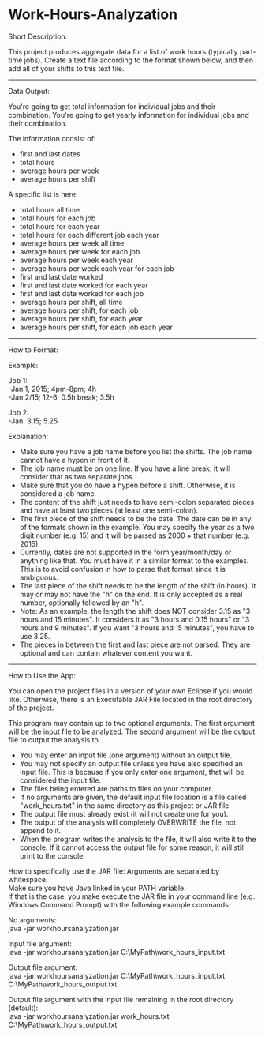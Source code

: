 # Work-Hours-Analyzation

Short Description:

This project produces aggregate data for a list of work hours (typically part-time jobs). Create a text file according to the format shown below, and then add all of your shifts to this text file.

--------------------------------------------------

Data Output:

You're going to get total information for individual jobs and their combination.
You're going to get yearly information for individual jobs and their combination.

The information consist of:
- first and last dates
- total hours
- average hours per week
- average hours per shift

A specific list is here:
- total hours all time
- total hours for each job
- total hours for each year
- total hours for each different job each year
- average hours per week all time
- average hours per week for each job
- average hours per week each year
- average hours per week each year for each job
- first and last date worked
- first and last date worked for each year
- first and last date worked for each job
- average hours per shift, all time
- average hours per shift, for each job
- average hours per shift, for each year
- average hours per shift, for each job each year

--------------------------------------------------

How to Format:

Example:

Job 1:  
-Jan 1, 2015; 4pm-8pm; 4h  
-Jan.2/15; 12-6; 0.5h break; 3.5h

Job 2:  
-Jan. 3,15; 5.25

Explanation:
- Make sure you have a job name before you list the shifts. The job name cannot have a hypen in front of it.
- The job name must be on one line. If you have a line break, it will consider that as two separate jobs.
- Make sure that you do have a hypen before a shift. Otherwise, it is considered a job name.
- The content of the shift just needs to have semi-colon separated pieces and have at least two pieces (at least one semi-colon).
- The first piece of the shift needs to be the date. The date can be in any of the formats shown in the example. You may specify the year as a two digit number (e.g. 15) and it will be parsed as 2000 + that number (e.g. 2015).
- Currently, dates are not supported in the form year/month/day or anything like that. You must have it in a similar format to the examples. This is to avoid confusion in how to parse that format since it is ambiguous.
- The last piece of the shift needs to be the length of the shift (in hours). It may or may not have the "h" on the end. It is only accepted as a real number, optionally followed by an "h".
- Note: As an example, the length the shift does NOT consider 3.15 as "3 hours and 15 minutes". It considers it as "3 hours and 0.15 hours" or "3 hours and 9 minutes". If you want "3 hours and 15 minutes", you have to use 3.25.
- The pieces in between the first and last piece are not parsed. They are optional and can contain whatever content you want.

--------------------------------------------------

How to Use the App:

You can open the project files in a version of your own Eclipse if you would like. Otherwise, there is an Executable JAR File located in the root directory of the project.

This program may contain up to two optional arguments. The first argument will be the input file to be analyzed. The second argument will be the output file to output the analysis to.
- You may enter an input file (one argument) without an output file.
- You may not specify an output file unless you have also specified an input file. This is because if you only enter one argument, that will be considered the input file.
- The files being entered are paths to files on your computer.
- If no arguments are given, the default input file location is a file called "work_hours.txt" in the same directory as this project or JAR file.
- The output file must already exist (it will not create one for you).
- The output of the analysis will completely OVERWRITE the file, not append to it.
- When the program writes the analysis to the file, it will also write it to the console. If it cannot access the output file for some reason, it will still print to the console.

How to specifically use the JAR file:
Arguments are separated by whitespace.  
Make sure you have Java linked in your PATH variable.  
If that is the case, you make execute the JAR file in your command line (e.g. Windows Command Prompt) with the following example commands:

No arguments:  
java -jar workhoursanalyzation.jar  

Input file argument:  
java -jar workhoursanalyzation.jar C:\MyPath\work_hours_input.txt

Output file argument:  
java -jar workhoursanalyzation.jar C:\MyPath\work_hours_input.txt C:\MyPath\work_hours_output.txt

Output file argument with the input file remaining in the root directory (default):  
java -jar workhoursanalyzation.jar work_hours.txt C:\MyPath\work_hours_output.txt
